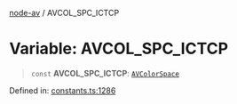 [node-av](../globals.md) / AVCOL\_SPC\_ICTCP

# Variable: AVCOL\_SPC\_ICTCP

> `const` **AVCOL\_SPC\_ICTCP**: [`AVColorSpace`](../type-aliases/AVColorSpace.md)

Defined in: [constants.ts:1286](https://github.com/seydx/av/blob/f8631fc881b394300b1479f511d55cf1c370a87f/src/constants/constants.ts#L1286)
